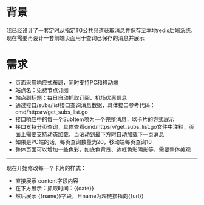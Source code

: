 # 背景
我已经设计了一套定时从指定TG公共频道获取消息并保存至本地redis后端系统，现在需要再设计一套前端页面用于查询已保存的消息并展示

# 需求
- 页面采用响应式布局，同时支持PC和移动端
- 站点名：免费节点订阅
- 站点副标题：每日自动抓取订阅、机场优惠信息
- 通过接口/subs/list接口查询消息数据，具体接口参考代码：cmd/httpsrv/get_subs_list.go
- 接口响应中的每一个SubItem项为一个完整消息，以卡片的方式展示
- 接口支持分页查询，具体查看cmd/httpsrv/get_subs_list.go文件中注释，页面上需要支持动态加载，当滚动到最下方时自动加载下一页消息
- 如果是PC端的话，每页查询数量为20，移动端每页查询10
- 整体页面可以增加一些色彩，如底色背景、边框色彩阴影等，需要整体美观


---
现在开始修改每一个卡片的样式：
- 直接展示 content字段内容
- 在下方展示：抓取时间：{{date}}
- 然后展示 {{name}}字段，且name为超链接指向{{url}}